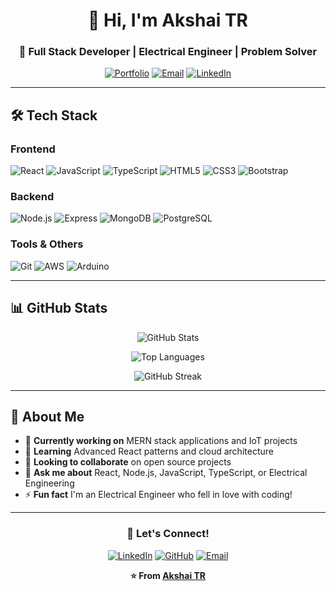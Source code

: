 <div align="center">

# 👋 Hi, I'm Akshai TR

### 🚀 **Full Stack Developer** | **Electrical Engineer** | **Problem Solver**

[![Portfolio](https://img.shields.io/badge/Portfolio-akshaitr.com-blue?style=for-the-badge&logo=google-chrome)](https://akshaitr.com)
[![Email](https://img.shields.io/badge/Email-akshaitr031@gmail.com-red?style=for-the-badge&logo=gmail)](mailto:akshaitr031@gmail.com)
[![LinkedIn](https://img.shields.io/badge/LinkedIn-Akshai%20TR-blue?style=for-the-badge&logo=linkedin)](https://linkedin.com/in/akshai-tr)

---

</div>

## 🛠️ **Tech Stack**

### **Frontend**
![React](https://img.shields.io/badge/React-61DAFB?style=for-the-badge&logo=react&logoColor=black)
![JavaScript](https://img.shields.io/badge/JavaScript-F7DF1E?style=for-the-badge&logo=javascript&logoColor=black)
![TypeScript](https://img.shields.io/badge/TypeScript-3178C6?style=for-the-badge&logo=typescript&logoColor=white)
![HTML5](https://img.shields.io/badge/HTML5-E34F26?style=for-the-badge&logo=html5&logoColor=white)
![CSS3](https://img.shields.io/badge/CSS3-1572B6?style=for-the-badge&logo=css3&logoColor=white)
![Bootstrap](https://img.shields.io/badge/Bootstrap-7952B3?style=for-the-badge&logo=bootstrap&logoColor=white)

### **Backend**
![Node.js](https://img.shields.io/badge/Node.js-339933?style=for-the-badge&logo=node.js&logoColor=white)
![Express](https://img.shields.io/badge/Express-000000?style=for-the-badge&logo=express&logoColor=white)
![MongoDB](https://img.shields.io/badge/MongoDB-47A248?style=for-the-badge&logo=mongodb&logoColor=white)
![PostgreSQL](https://img.shields.io/badge/PostgreSQL-316192?style=for-the-badge&logo=postgresql&logoColor=white)

### **Tools & Others**
![Git](https://img.shields.io/badge/Git-F05032?style=for-the-badge&logo=git&logoColor=white)
![AWS](https://img.shields.io/badge/AWS-232F3E?style=for-the-badge&logo=amazon-aws&logoColor=white)
![Arduino](https://img.shields.io/badge/Arduino-00979D?style=for-the-badge&logo=arduino&logoColor=white)

---

## 📊 **GitHub Stats**

<div align="center">

![GitHub Stats](https://github-readme-stats.vercel.app/api?username=starlit-comet&show_icons=true&theme=tokyonight&hide_border=true&count_private=true)

![Top Languages](https://github-readme-stats.vercel.app/api/top-langs/?username=starlit-comet&layout=compact&theme=tokyonight&hide_border=true)

![GitHub Streak](https://github-readme-streak-stats.herokuapp.com/?user=starlit-comet&theme=tokyonight&hide_border=true)

</div>

---

## 🎯 **About Me**

- 🔭 **Currently working on** MERN stack applications and IoT projects
- 🌱 **Learning** Advanced React patterns and cloud architecture
- 👯 **Looking to collaborate** on open source projects
- 💬 **Ask me about** React, Node.js, JavaScript, TypeScript, or Electrical Engineering
- ⚡ **Fun fact** I'm an Electrical Engineer who fell in love with coding!

---

<div align="center">

### 🌟 **Let's Connect!**

[![LinkedIn](https://img.shields.io/badge/LinkedIn-Connect-blue?style=for-the-badge&logo=linkedin)](https://linkedin.com/in/akshai-tr)
[![GitHub](https://img.shields.io/badge/GitHub-Follow-black?style=for-the-badge&logo=github)](https://github.com/starlit-comet)
[![Email](https://img.shields.io/badge/Email-Contact-red?style=for-the-badge&logo=gmail)](mailto:akshaitr031@gmail.com)

**⭐ From [Akshai TR](https://github.com/starlit-comet)**

</div>
